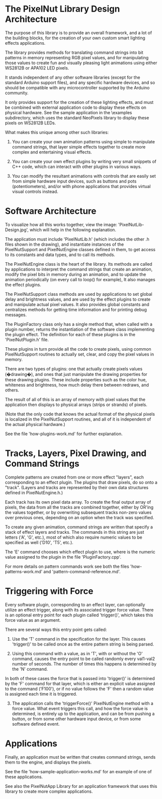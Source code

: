 The PixelNut Library Design Architecture
================================================================

The purpose of this library is to provide an overall framework, and a lot of the building blocks, for the creation of your own custom smart lighting effects applications.

The library provides methods for translating command strings into bit patterns in memory representing RGB pixel values, and for manipulating those values to create fun and visually pleasing light animations using either WS2812B or APA102 LED pixels.

It stands independent of any other software libraries (except for the standard Arduino support files), and any specific hardware devices, and so should be compatible with any microcontroller supported by the Arduino community.

It only provides support for the creation of these lighting effects, and must be combined with external application code to display these effects on physical hardware. See the sample application in the \examples subdirectory, which uses the standard NeoPixels library to display these pixels on WS2812B LEDs.

What makes this unique among other such libraries:

1. You can create your own animation patterns using simple to manipulate command strings, that layer simple effects together to create more complex and entertaining visual effects.

2. You can create your own effect plugins by writing very small snippets of C++ code, which can interact with other plugins in various ways.

3. You can modify the resultant animations with controls that are easily set from simple hardware input devices, such as buttons and pots (potentiometers), and/or with phone applications that provides virtual visual controls instead.


Software Architecture
================================================================

To visualize how all this works together, view the image: 'PixelNutLib-Design.jpg', which will help in the following explanation.

The application must include 'PixelNutLib.h' (which includes the other .h files shown in the drawing), and instantiate instances of the PixelNutSupport and PixelNutEngine classes defined in them, to get access to its constants and data types, and to call its methods.

The PixelNutEngine class is the heart of the library. Its methods are called by applications to interpret the command strings that create an animation, modify the pixel bits in memory during an animation, and to update the animation periodically (on every call to loop() for example), It also manages the effect plugins.

The PixelNutSupport class methods are used by applications to set global delay and brightness values, and are used by the effect plugins to create and manipulate actual pixel values. It also provides global constants and centralizes methods for getting time information and for printing debug messages.

The PluginFactory class only has a single method that, when called with a plugin number, returns the instantiation of the software class implementing the plugin effect. The definition for each of these plugins is in the 'PixelNutPlugin.h' file.

These plugins in turn provide all the code to create pixels, using common PixelNutSupport routines to actually set, clear, and copy the pixel values in memory.

There are two types of plugins: one that actually create pixels values (�drawing�), and ones that just manipulate the drawing properties for these drawing plugins. These include properties such as the color hue, whiteness and brightness, how much delay there between redraws, and others.

The result of all of this is an array of memory with pixel values that the application then displays to physical arrays (strips or strands) of pixels. 

(Note that the only code that knows the actual format of the physical pixels is localized in the PixelNutSupport routines, and all of it is independent of the actual physical hardware.)

See the file 'how-plugins-work.md' for further explanation.


Tracks, Layers, Pixel Drawing, and Command Strings
================================================================

Complete patterns are created from one or more effect "layers", each corresponding to an effect plugin. The plugins that draw pixels, do so onto a "track". (Layers and tracks are represented by their own data structures defined in PixelNutEngine.h.)

Each track has its own pixel data array. To create the final output array of pixels, the data from all the tracks are combined together, either by OR'ing the values together, or by overwriting subsequent tracks non-zero values over previous ones, depending on an option when the track was specified.

To create any given animation, command strings are written that specify a stack of effect layers and tracks. The commands in this string are just letters ('A', 'G', etc.), most of which also require numeric values to be specified as well ('D10', 'T5', etc.).

The 'E<val>' command chooses which effect plugin to use, where <val> is the numeric value assigned to the plugin in the file 'PluginFactory.cpp'.

For more details on pattern commands work see both the files 'how-patterns-work.md' and 'pattern-command-reference.md'.


Triggering with Force
================================================================

Every software plugin, corresponding to an effect layer, can optionally utilize an effect trigger, along with its associated trigger force value. There is an optional entry point for each plugin called 'trigger()', which takes this force value as an argument.

There are several ways this entry point gets called:

1. Use the 'T' command in the specification for the layer. This causes 'trigger()' to be called once as the entire pattern string is being parsed.

2. Using this command with a value, as in 'T<val2>', with or without the 'O<val1>' command, causes the entry point to be called randomly every val1-val2 number of seconds. The number of times this happens is determined by the 'N' command.

In both of these cases the force that is passed into 'trigger()' is determined by the 'F' command for that layer, which is either an explicit value assigned to the command ('F100'), or if no value follows the 'F' then a random value is assigned each time it is triggered.

3. The application calls the 'triggerForce()' PixelNutEngine method with a force value. What event triggers this call, and how the force value is determined, is entirely up to the application, and can be from pushing a button, or from some other hardware input device, or from some software defined event.


Applications
================================================================

Finally, an application must be written that creates command strings, sends them to the engine, and displays the pixels.

See the file 'how-sample-application-works.md' for an example of one of these applications.

See also the PixelNutApp Library for an application framework that uses this library to create more complex applications.
